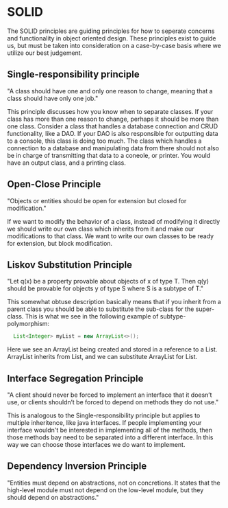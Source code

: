 # SOLID
The SOLID principles are guiding principles for how to seperate concerns and functionality in object oriented design. These principles exist to guide us, but must be taken into consideration on a case-by-case basis where we utilize our best judgement. 


## **S**ingle-responsibility principle
"A class should have one and only one reason to change, meaning that a class should have only one job."
  
This principle discusses how you know when to separate classes. If your class has more than one reason to change, perhaps it should be more than one class. Consider a class that handles a database connection and CRUD functionality, like a DAO. If your DAO is also responsible for outputting data to a console, this class is doing too much. The class which handles a connection to a database and manipulating data from there should not also be in charge of transmitting that data to a coneole, or printer. You would have an output class, and a printing class. 
  
## **O**pen-Close Principle 
"Objects or entities should be open for extension but closed for modification."
  
If we want to modify the behavior of a class, instead of modifying it directly we should write our own class which inherits from it and make our modifications to that class. We want to write our own classes to be ready for extension, but block modification.
  
## **L**iskov Substitution Principle
"Let q(x) be a property provable about objects of x of type T. Then q(y) should be provable for objects y of type S where S is a subtype of T." 
  
This somewhat obtuse description basically means that if you inherit from a parent class you should be able to substitute the sub-class for the super-class. This is what we see in the following example of subtype-polymorphism:
```java
  List<Integer> myList = new ArrayList<>();
```
Here we see an ArrayList being created and stored in a reference to a List. ArrayList inherits from List, and we can substitute ArrayList for List.
  
## Interface Segregation Principle
"A client should never be forced to implement an interface that it doesn’t use, or clients shouldn’t be forced to depend on methods they do not use."
  
This is analogous to the Single-responsibility principle but applies to multiple inheritence, like java interfaces. If people implementing your interface wouldn't be interested in implementing all of the methods, then those methods bay need to be separated into a different interface. In this way we can choose those interfaces we do want to implement.

## **D**ependency Inversion Principle

"Entities must depend on abstractions, not on concretions. It states that the high-level module must not depend on the low-level module, but they should depend on abstractions."

